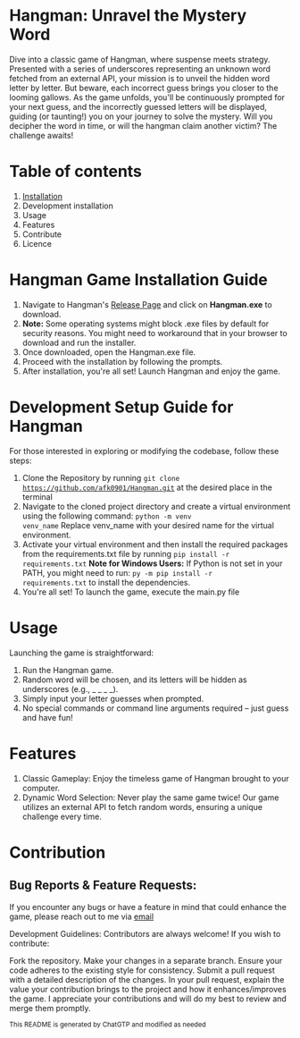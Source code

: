 # Hangman: Unravel the Mystery Word

Dive into a classic game of Hangman, where suspense meets strategy. 
Presented with a series of underscores representing an unknown word fetched from an external API, 
your mission is to unveil the hidden word letter by letter. 
But beware, each incorrect guess brings you closer to the looming gallows. 
As the game unfolds, you'll be continuously prompted for your next guess, and the 
incorrectly guessed letters will be displayed, guiding (or taunting!) you on your journey 
to solve the mystery. Will you decipher the word in time, or will the hangman claim another victim? The challenge awaits!


# Table of contents

1. <a href="#Hangman Game Installation Guide">Installation</a>
2. Development installation
3. Usage
4. Features
5. Contribute
6. Licence

# Hangman Game Installation Guide

1. Navigate to Hangman's [Release Page](https://github.com/afk0901/Hangman/releases/tag/Major) and click on <strong>Hangman.exe</strong> to download.
2. <b>Note:</b> Some operating systems might block .exe files by default for security reasons. You might need to workaround that in your browser to download and run the installer.
3. Once downloaded, open the Hangman.exe file.
4. Proceed with the installation by following the prompts.
5. After installation, you're all set! Launch Hangman and enjoy the game.

# Development Setup Guide for Hangman

For those interested in exploring or modifying the codebase, follow these steps:

1. Clone the Repository by running <code>git clone https://github.com/afk0901/Hangman.git</code> at the desired place in the terminal
2. Navigate to the cloned project directory and create a virtual environment using the following command: <code>python -m venv venv_name</code>
    Replace venv_name with your desired name for the virtual environment.
3. Activate your virtual environment and then install the required packages from the requirements.txt file by running <code>pip install -r requirements.txt</code>
  <b>Note for Windows Users:</b> If Python is not set in your PATH, you might need to run: <code>py -m pip install -r requirements.txt</code> to install the dependencies.
4. You're all set! To launch the game, execute the main.py file

# Usage

Launching the game is straightforward:

1. Run the Hangman game.
2. Random word will be chosen, and its letters will be hidden as underscores (e.g., _ _ _ _).
3. Simply input your letter guesses when prompted.
4. No special commands or command line arguments required – just guess and have fun!

# Features

1. Classic Gameplay: Enjoy the timeless game of Hangman brought to your computer.
2. Dynamic Word Selection: Never play the same game twice! Our game utilizes an external API to fetch random words, ensuring a unique challenge every time.

# Contribution

## Bug Reports & Feature Requests:
If you encounter any bugs or have a feature in mind that could enhance the game, please reach out to me via <a href="mailto:arnar11@hotmail.com">email</a>

Development Guidelines:
Contributors are always welcome! If you wish to contribute:

Fork the repository.
Make your changes in a separate branch.
Ensure your code adheres to the existing style for consistency.
Submit a pull request with a detailed description of the changes.
In your pull request, explain the value your contribution brings to the project and how it enhances/improves the game.
I appreciate your contributions and will do my best to review and merge them promptly.

<sup>This README is generated by ChatGTP and modified as needed<sup>


